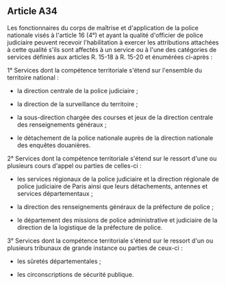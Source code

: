Article A34
----
Les fonctionnaires du corps de maîtrise et d'application de la police nationale
visés à l'article 16 (4°) et ayant la qualité d'officier de police judiciaire
peuvent recevoir l'habilitation à exercer les attributions attachées à cette
qualité s'ils sont affectés à un service ou à l'une des catégories de services
définies aux articles R. 15-18 à R. 15-20 et énumérées ci-après :

1° Services dont la compétence territoriale s'étend sur l'ensemble du territoire
national :

- la direction centrale de la police judiciaire ;

- la direction de la surveillance du territoire ;

- la sous-direction chargée des courses et jeux de la direction centrale des
renseignements généraux ;

- le détachement de la police nationale auprès de la direction nationale des
enquêtes douanières.

2° Services dont la compétence territoriale s'étend sur le ressort d'une ou
plusieurs cours d'appel ou parties de celles-ci :

- les services régionaux de la police judiciaire et la direction régionale de
police judiciaire de Paris ainsi que leurs détachements, antennes et services
départementaux ;

- la direction des renseignements généraux de la préfecture de police ;

- le département des missions de police administrative et judiciaire de la
direction de la logistique de la préfecture de police.

3° Services dont la compétence territoriale s'étend sur le ressort d'un ou
plusieurs tribunaux de grande instance ou parties de ceux-ci :

- les sûretés départementales ;

- les circonscriptions de sécurité publique.
